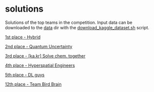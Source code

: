 # solutions
Solutions of the top teams in the competition. Input data can be downloaded to the [data](./data/) dir with the [download_kaggle_dataset.sh](./download_kaggle_dataset.sh) script.

[1st place - Hybrid](./1)

[2nd place - Quantum Uncertainty](./2)

[3rd place - \[ka.kr\] Solve chem. together](./3)

[4th place - Hyperspatial Engineers](./4)

[5th place - DL guys](./5)

[12th place - Team Bird Brain](./12) 

